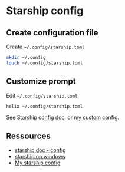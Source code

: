 # Starship config

## Create configuration file

Create `~/.config/starship.toml`

```sh
mkdir ~/.config 
touch ~/.config/starship.toml
```

## Customize prompt

Edit `~/.config/starship.toml`

```sh
helix ~/.config/starship.toml
```

See [Starship config doc](https://starship.rs/config/), or [my custom config](./assets/starship/starship.toml).

## Ressources

- [starship doc - config](https://starship.rs/config/)
- [starship on windows](https://dev.to/ganmahmud/take-your-windows-powershell-to-the-next-level-by-starship-2gb2)
- [My starship config](./assets/starship/starship.toml)